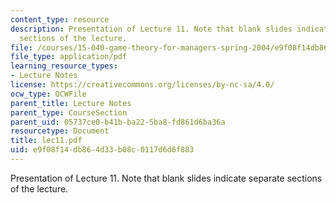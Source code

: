 ```yaml
---
content_type: resource
description: Presentation of Lecture 11. Note that blank slides indicate separate
  sections of the lecture.
file: /courses/15-040-game-theory-for-managers-spring-2004/e9f08f14db864d33b08c0117d6d6f883_lec11.pdf
file_type: application/pdf
learning_resource_types:
- Lecture Notes
license: https://creativecommons.org/licenses/by-nc-sa/4.0/
ocw_type: OCWFile
parent_title: Lecture Notes
parent_type: CourseSection
parent_uid: 05737ce0-b41b-ba22-5ba8-fd861d6ba36a
resourcetype: Document
title: lec11.pdf
uid: e9f08f14-db86-4d33-b08c-0117d6d6f883
---
```

Presentation of Lecture 11. Note that blank slides indicate separate sections of the lecture.